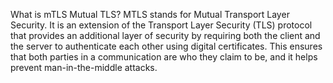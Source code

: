 What is mTLS Mutual TLS? 
MTLS stands for Mutual Transport Layer Security. It is an extension of the Transport Layer Security (TLS) protocol that provides an additional layer of security by requiring both the client and the server to authenticate each other using digital certificates. This ensures that both parties in a communication are who they claim to be, and it helps prevent man-in-the-middle attacks.

